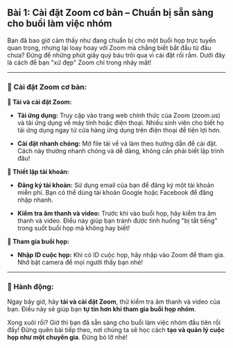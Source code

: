 ## Bài 1: Cài đặt Zoom cơ bản – Chuẩn bị sẵn sàng cho buổi làm việc nhóm

Bạn đã bao giờ cảm thấy như đang chuẩn bị cho một buổi họp trực tuyến quan trọng, nhưng lại loay hoay với Zoom mà chẳng biết bắt đầu từ đâu chưa? Đừng để những phút giây quý báu trôi qua vì cài đặt rối rắm. Dưới đây là cách để bạn "xử đẹp" Zoom chỉ trong nháy mắt!

---

### 📌 Cài đặt Zoom cơ bản:

**🔹 Tải và cài đặt Zoom:**

- **Tải ứng dụng:** Truy cập vào trang web chính thức của Zoom (zoom.us) và tải ứng dụng về máy tính hoặc điện thoại. Nhiều sinh viên cho biết họ tải ứng dụng ngay từ cửa hàng ứng dụng trên điện thoại để tiện lợi hơn.

- **Cài đặt nhanh chóng:** Mở file tải về và làm theo hướng dẫn để cài đặt. Cách này thường nhanh chóng và dễ dàng, không cần phải biết lập trình đâu!

**🔹 Thiết lập tài khoản:**

- **Đăng ký tài khoản:** Sử dụng email của bạn để đăng ký một tài khoản miễn phí. Bạn có thể dùng tài khoản Google hoặc Facebook để đăng nhập nhanh.

- **Kiểm tra âm thanh và video:** Trước khi vào buổi họp, hãy kiểm tra âm thanh và video. Điều này giúp bạn tránh được tình huống "bị tắt tiếng" trong suốt buổi họp mà không hay biết!

**🔹 Tham gia buổi họp:**

- **Nhập ID cuộc họp:** Khi có ID cuộc họp, hãy nhập vào Zoom để tham gia. Nhớ bật camera để mọi người thấy bạn nhé!

---

### 🚀 Hành động:

Ngay bây giờ, hãy **tải và cài đặt Zoom**, thử kiểm tra âm thanh và video của bạn. Điều này sẽ giúp bạn **tự tin hơn khi tham gia buổi họp nhóm**.

Xong xuôi rồi? Giờ thì bạn đã sẵn sàng cho buổi làm việc nhóm đầu tiên rồi đấy! Đừng quên bài tiếp theo, nơi chúng ta sẽ học cách **tạo và quản lý cuộc họp như một chuyên gia**. Đừng bỏ lỡ nhé!